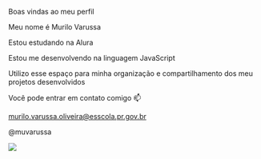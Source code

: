 Boas vindas ao meu perfil 

Meu nome é Murilo Varussa

Estou estudando na Alura

Estou me desenvolvendo na linguagem JavaScript

Utilizo esse espaço para minha organização e compartilhamento dos meu projetos desenvolvidos

Você pode entrar em contato comigo 📫

murilo.varussa.oliveira@esscola.pr.gov.br

@muvarussa


![](https://www.google.com/url?sa=i&url=https%3A%2F%2Fimgur.com%2Fgallery%2Fmrw-imgur-says-i-must-wait-338-seconds-to-shitpost-again-kg3R0EP&psig=AOvVaw1FqlT3AV4ZCSJBvUq2gfGE&ust=1722435684636000&source=images&cd=vfe&opi=89978449&ved=0CBAQjRxqFwoTCJi72pr8zocDFQAAAAAdAAAAABBs)
